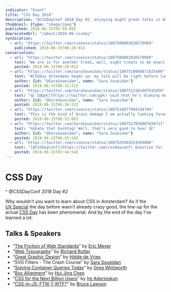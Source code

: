```yaml
---
indicator: "Event"
title: "CSS Day 2018"
description: "@CSSDayConf 2018 Day #2, enjoying eight great talks in Amsterdam."
thumbnail: {type: "image/jpeg"}
published: 2018-06-15T05:59:00Z
deprecatedUrl: "/about/2018-06-cssday"
syndication:
  - url: "https://twitter.com/cssence/status/1007508002826579969"
    published: 2018-06-15T06:20:01Z
conversation:
  - url: "https://twitter.com/cssence/status/1007508002826579969"
    text: "We are in for another treat… well, eight treats to be exact. From [@meyerweb](https://twitter.com/meyerweb) to [@brucel](https://twitter.com/brucel), what’s not to like? #CSSDay"
    posted: 2018-06-15T06:20:01Z
  - url: "https://twitter.com/SaraSoueidan/status/1007510984871825409"
    text: "#CSSDay attendees heads up: my talk will be right before lunch, so I know your inner fuel will already be getting depleted by then, so plz make sure you grab a quick coffee or so in the short break before my talk because my talk will be fast-paced and very technical."
    author: {id: "@SaraSoueidan", name: "Sara Soueidan"}
    posted: 2018-06-15T06:31:52Z
  - url: "https://twitter.com/SaraSoueidan/status/1007512161407635456"
    text: "😃 [@ppk](https://twitter.com/ppk) said that he’s blaming me for any brain-damaged attendees after my workshop, so I don’t wanna be blamed for any more today after my talk 🤣<br><br>(Totally joking btw but u know what i mean) #CSSDay"
    author: {id: "@SaraSoueidan", name: "Sara Soueidan"}
    posted: 2018-06-15T06:36:32Z
  - url: "https://twitter.com/cssence/status/1007516077994184704"
    text: "This is the kind of brain damage I am actually looking forward to. #CSSDay #WhatDidIJustType"
    posted: 2018-06-15T06:52:06Z
  - url: "https://twitter.com/SaraSoueidan/status/1007517056907038721"
    text: "Hahaha that hashtag! Well, that’s very good to hear 😄"
    author: {id: "@SaraSoueidan", name: "Sara Soueidan"}
    posted: 2018-06-15T06:55:59Z
  - url: "https://twitter.com/cssence/status/1007529364324569088"
    text: "[@CSSDayConf](https://twitter.com/cssdayconf) Question for [@meyerweb](https://twitter.com/meyerweb): What happened to <code>box-sizing: padding-box</code>?"
    posted: 2018-06-15T07:44:54Z
---
```


# CSS Day
^ @CSSDayConf 2018 Day #2

Why wouldn’t you want to learn about CSS in Amsterdam? As if the [UX&nbsp;Special](/2018/cssday-uxspecial) the day before wasn’t already crazy good, the line-up for the actual [CSS&nbsp;Day](https://cssday.nl/2018) has been phenomenal. And by the end of the day I’ve learned a lot.

<h2 id="talks">Talks &amp; Speakers</h2>

* “[The Friction of Web Standards](https://noti.st/meyerweb/SZ24Vn/the-friction-of-web-standards)” by [Eric Meyer](https://twitter.com/meyerweb)
* “[Web Typography](https://noti.st/rar/mz1rIY/golden-rules-of-typography-on-the-web)” by [Richard Rutter](https://twitter.com/clagnut)
* “[Great Graphic Design](https://noti.st/hdv/41MnIW/the-web-is-ready-for-great-graphic-design)” by [Hidde de Vries](https://twitter.com/hdv)
* “SVG Filters - The Crash Course” by [Sara Soueidan](https://twitter.com/SaraSoueidan)
* “[Solving Container Queries Today](https://noti.st/gregwhitworth/UDul7E/over-the-moon-for-container-queries)” by [Greg Whitworth](https://twitter.com/gregwhitworth)
* “[Box Alignment](https://www.chenhuijing.com/slides/33-cssday-2018/)” by [Hui Jing Chen](https://twitter.com/hj_chen)
* “[CSS for the Next Billion Users](https://noti.st/ire/c77PcP/css-for-the-next-billion-users)” by [Ire Aderinokun](https://twitter.com/ireaderinokun)
* “[CSS-in-JS: FTW || WTF?](https://noti.st/brucelawson/5O0d81/css-in-js-ftw-wtf)” by [Bruce Lawson](https://twitter.com/brucel)
